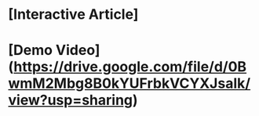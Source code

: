 # [Interactive Article]

# [Demo Video] (https://drive.google.com/file/d/0BwmM2Mbg8B0kYUFrbkVCYXJsalk/view?usp=sharing)
